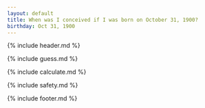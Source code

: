 ```yaml
---
layout: default
title: When was I conceived if I was born on October 31, 1900?
birthday: Oct 31, 1900
---
```


{% include header.md %}

{% include guess.md %}

{% include calculate.md %}

{% include safety.md %}

{% include footer.md %}




